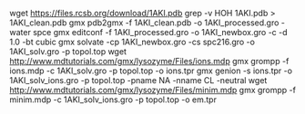 wget https://files.rcsb.org/download/1AKI.pdb
grep -v HOH 1AKI.pdb > 1AKI_clean.pdb
gmx pdb2gmx -f 1AKI_clean.pdb -o 1AKI_processed.gro -water spce
gmx editconf -f 1AKI_processed.gro -o 1AKI_newbox.gro -c -d 1.0 -bt cubic
gmx solvate -cp 1AKI_newbox.gro -cs spc216.gro -o 1AKI_solv.gro -p topol.top
wget http://www.mdtutorials.com/gmx/lysozyme/Files/ions.mdp
gmx grompp -f ions.mdp -c 1AKI_solv.gro -p topol.top -o ions.tpr
gmx genion -s ions.tpr -o 1AKI_solv_ions.gro -p topol.top -pname NA -nname CL -neutral
wget http://www.mdtutorials.com/gmx/lysozyme/Files/minim.mdp
gmx grompp -f minim.mdp -c 1AKI_solv_ions.gro -p topol.top -o em.tpr
